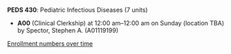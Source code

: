**PEDS 430**: Pediatric Infectious Diseases (7 units)

- **A00** (Clinical Clerkship) at 12:00 am–12:00 am on Sunday (location TBA) by Spector, Stephen A. (A01119199)

[Enrollment numbers over time](./PEDS430.tsv)
